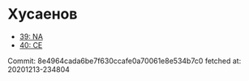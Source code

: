 # Хусаенов
- [39: NA](39.md)
- [40: CE](40.md)

Commit: 8e4964cada6be7f630ccafe0a70061e8e534b7c0
 fetched at: 20201213-234804
